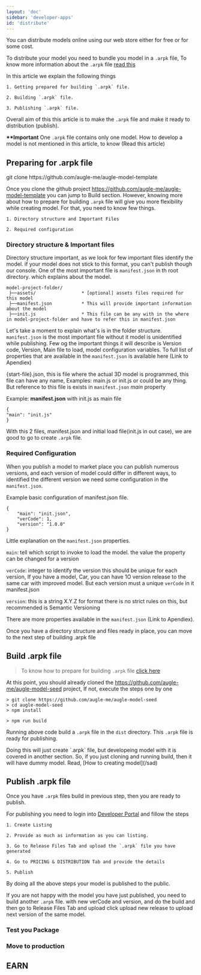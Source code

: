 ```yaml
---
layout: 'doc'
sidebar: 'developer-apps'
id: 'distribute'
---
```


You can distribute models online using our web store either for free or for some cost.

To distribute your model you need to bundle you model in a `.arpk` file, To know more information about the `.arpk` file [read this](/developer/docs/#whatisarpk)

In this article we explain the following things

    1. Getting prepared for building `.arpk` file.

    2. Building `.arpk` file.

    3. Publishing `.arpk` file.

Overall aim of this this article is to make the `.arpk` file and make it ready to distribution (publish).

**\*\*Important** One `.arpk` file contains only one model. How to develop a model is not mentioned in this article, to know (Read this article)

## Preparing for .arpk file

<aside class="notice">git clone https://github.com/augle-me/augle-model-template </aside>

Once you clone the github project <https://github.com/augle-me/augle-model-template> you can jump to Build section. However, knowing more about how to prepare for building `.arpk` file will give you more flexibility while creating model. For that, you need to know few things.

    1. Directory structure and Important Files

    2. Required configuration

### Directory structure & Important files

Directory structure important, as we look for few important files identify the model. if your model does not stick to this format, you can't publish though our console.
One of the most important file is `manifest.json` in th root directory. which explains about the model.

```
model-project-folder/
 ├──assets/                 * [optional] assets files required for this model
 ├──manifest.json           * This will provide important information about the model
 ├──init.js                 * This file can be any with in the where in model-project-folder and have to refer this in manifest.json
```

Let's take a moment to explain what's is in the folder structure. `manifest.json` is the most important file without it model is unidentified while publishing. Few og the important things it will describe is Version code, Version, Main file to load, model configuration variables. To full list of properties that are available in the `manifest.json` is available here (Link to Apendiex)

{start-file}.json, this is file where the actual 3D model is programmed, this file can have any name, Examples: main.js or init.js or could be any thing. But reference to this file is exists in `manifest.json` *main* property

Example: **manifest.json** with init.js as main file

```
{
"main": "init.js"
}
```

With this 2 files, manifest.json and initial load file(init.js in out case), we are good to go to create `.arpk` file.

### Required Configuration

When you publish a model to market place you can publish numerous versions, and each version of model could differ in different ways, to identified the different version we need some configuration in the `manifest.json`.

Example basic configuration of manifest.json file.

```
{
    "main": "init.json",
    "verCode": 1,
    "version": "1.0.0"
}
```

Little explanation on the `manifest.json` properties.

`main`: tell which script to invoke to load the model. the value the property can be changed for a version

`verCode`: integer to identify the version this should be unique for each version, If you have a model, Car, you can have 1O version release to the same car with improved model. But each version must a unique `verCode` in it manifest.json

`version`: this is a string X.Y.Z for format there is no strict rules on this, but recommended is Semantic Versioning

There are more properties available in the `manifest.json` (Link to Apendiex).

Once you have a directory structure and files ready in place, you can move to the next step of building .arpk file

## Build .arpk file

>To know how to prepare for building `.arpk` file  [click here](#preparing-for-arpk-file)

At this point, you should already cloned the <https://github.com/augle-me/augle-model-seed> project, If not, execute the steps one by one

```
> git clone https://github.com/augle-me/augle-model-seed
> cd augle-model-seed
> npm install
```

```
> npm run build
```


Running above code build a `.arpk` file in the `dist` directory. This `.arpk` file is ready for publishing.

<aside class="warning"> Doing this will just create `.arpk` file, but developeing model with it is covered in another section. So, if you just cloning and running build, then it will have dummy model. Read, [How to creating model](/sad)</aside>

## Publish .arpk file

Once you have `.arpk` files build in previous step, then you are ready to publish.

For publishing you need to login into [Developer Portal](/developer/publish) and fillow the steps

    1. Create Listing

    2. Provide as much as information as you can listing.

    3. Go to Release Files Tab and upload the `.arpk` file you have generated

    4. Go to PRICING & DISTRIBUTION Tab and provide the details

    5. Publish

By doing all the above steps your model is published to the public.

If you are not happy with the model you have just published, you need to build another `.arpk` file. with new verCode and version, and do the build and then go to Release Files Tab and upload click upload new release to upload next version of the same model.

### Test you Package
### Move to production
## EARN